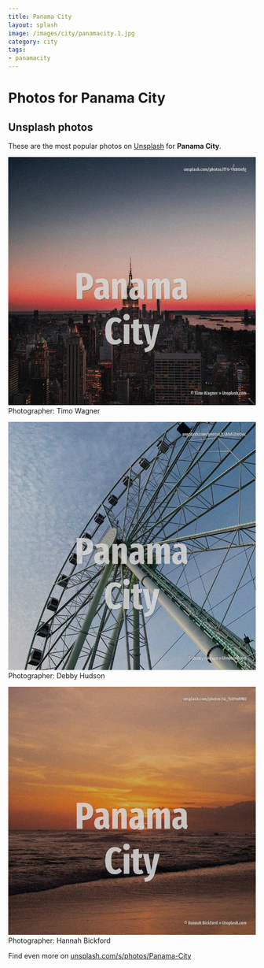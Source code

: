 ```yaml
---
title: Panama City
layout: splash
image: /images/city/panamacity.1.jpg
category: city
tags:
- panamacity
---
```

# Photos for Panama City
 
## Unsplash photos
These are the most popular photos on [Unsplash](https://unsplash.com) for **Panama City**.
 
![Panama City](/images/city/panamacity.1.jpg)
Photographer:  Timo Wagner
 
![Panama City](/images/city/panamacity.2.jpg)
Photographer:  Debby Hudson
 
![Panama City](/images/city/panamacity.3.jpg)
Photographer:  Hannah Bickford
 
Find even more on [unsplash.com/s/photos/Panama-City](https://unsplash.com/s/photos/Panama-City)
 
